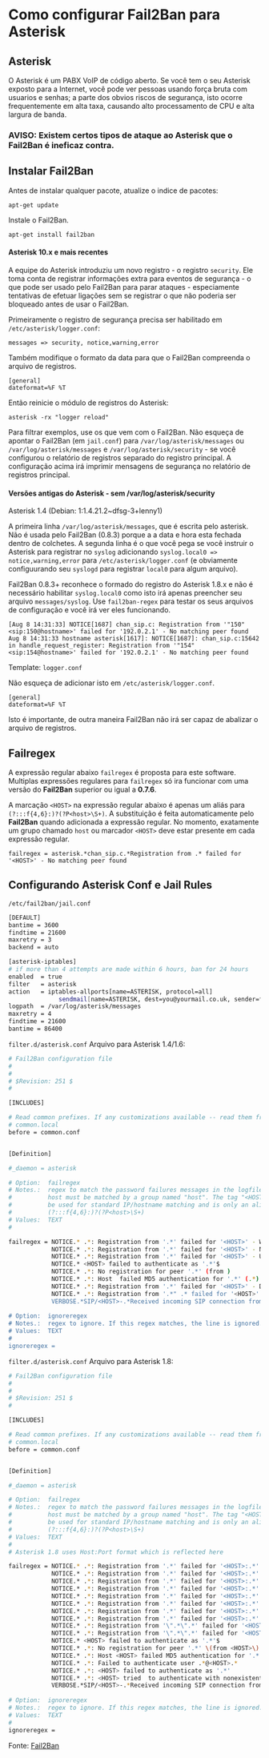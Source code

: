 # Como configurar Fail2Ban para Asterisk

## Asterisk

O Asterisk é um PABX VoIP de código aberto. Se você tem o seu Asterisk exposto para a Internet, você pode ver pessoas usando força bruta com usuarios e senhas; a parte dos obvios riscos de segurança, isto ocorre frequentemente em alta taxa, causando alto processamento de CPU e alta largura de banda.

### AVISO: Existem certos tipos de ataque ao Asterisk que o Fail2Ban é ineficaz contra.


## Instalar Fail2Ban

Antes de instalar qualquer pacote, atualize o indice de pacotes:

    apt-get update

Instale o Fail2Ban.

    apt-get install fail2ban

#### Asterisk 10.x e mais recentes

A equipe do Asterisk introduziu um novo registro - o registro ``security``. Ele toma conta de registrar informações extra para eventos de segurança - o que pode ser usado pelo Fail2Ban para parar ataques - especiamente tentativas de efetuar ligações sem se registrar o que não poderia ser bloqueado antes de usar o Fail2Ban.

Primeiramente o registro de segurança precisa ser habilitado em ``/etc/asterisk/logger.conf``:

    messages => security, notice,warning,error
    
Também modifique o formato da data para que o Fail2Ban compreenda o arquivo de registros.

    [general]
    dateformat=%F %T
    
Então reinicie o módulo de registros do Asterisk:

    asterisk -rx "logger reload"
    
Para filtrar exemplos, use os que vem com o Fail2Ban. Não esqueça de apontar o Fail2Ban (em ``jail.conf``) para ``/var/log/asterisk/messages`` ou ``/var/log/asterisk/messages`` e ``/var/log/asterisk/security`` - se você configurou o relatório de registros separado do registro principal. A configuração acima irá imprimir mensagens de segurança no relatório de registros principal.

#### Versões antigas do Asterisk - sem /var/log/asterisk/security

Asterisk 1.4 (Debian: 1:1.4.21.2~dfsg-3+lenny1)

A primeira linha ``/var/log/asterisk/messages``, que é escrita pelo asterisk. Não é usada pelo Fail2Ban (0.8.3) porque a a data e hora esta fechada dentro de colchetes.
A segunda linha é o que você pega se você instruir o Asterisk para registrar no ``syslog`` adicionando ``syslog.local0 => notice,warning,error`` para ``/etc/asterisk/logger.conf`` (e obviamente configuurando seu ``syslogd`` para registrar ``local0`` para algum arquivo).

Fail2Ban 0.8.3+ reconhece o formado do registro do Asterisk 1.8.x e não é necessário habilitar ``syslog.local0`` como isto irá apenas preencher seu arquivo ``messages/syslog``. Use ``fail2ban-regex`` para testar os seus arquivos de configuração e você irá ver eles funcionando.

    [Aug 8 14:31:33] NOTICE[1687] chan_sip.c: Registration from '"150"<sip:150@hostname>' failed for '192.0.2.1' - No matching peer found
    Aug 8 14:31:33 hostname asterisk[1617]: NOTICE[1687]: chan_sip.c:15642 in handle_request_register: Registration from '"154"<sip:154@hostname>' failed for '192.0.2.1' - No matching peer found

Template: ``logger.conf``


Não esqueça de adicionar isto em ``/etc/asterisk/logger.conf``.

    [general]
    dateformat=%F %T

Isto é importante, de outra maneira Fail2Ban não irá ser capaz de abalizar o arquivo de registros. 

## Failregex

A expressão regular abaixo ``failregex`` é proposta para este software. Multiplas expressões regulares para ``failregex`` só ira funcionar com uma versão do **Fail2Ban** superior ou igual a **0.7.6**.

A marcação ``<HOST>`` na expressão regular abaixo é apenas um aliás para ``(?:::f{4,6}:)?(?P<host>\S+)``. A substituição é feita automaticamente pelo **Fail2Ban** quando adicionada a expressão regular. No momento, exatamente um grupo chamado ``host`` ou marcador ``<HOST>`` deve estar presente em cada expressão regular.

    failregex = asterisk.*chan_sip.c.*Registration from .* failed for '<HOST>' - No matching peer found

## Configurando Asterisk Conf e Jail Rules

``/etc/fail2ban/jail.conf``

```bash
[DEFAULT]
bantime = 3600
findtime = 21600
maxretry = 3
backend = auto
```

```bash
[asterisk-iptables]
# if more than 4 attempts are made within 6 hours, ban for 24 hours
enabled  = true
filter   = asterisk
action   = iptables-allports[name=ASTERISK, protocol=all]
              sendmail[name=ASTERISK, dest=you@yourmail.co.uk, sender=fail2ban@local.local]
logpath  = /var/log/asterisk/messages
maxretry = 4
findtime = 21600
bantime = 86400
```

``filter.d/asterisk.conf`` Arquivo para Asterisk 1.4/1.6:
```bash
# Fail2Ban configuration file
#
#
# $Revision: 251 $
#

[INCLUDES]

# Read common prefixes. If any customizations available -- read them from
# common.local
before = common.conf


[Definition]

#_daemon = asterisk

# Option:  failregex
# Notes.:  regex to match the password failures messages in the logfile. The
#          host must be matched by a group named "host". The tag "<HOST>" can
#          be used for standard IP/hostname matching and is only an alias for
#          (?:::f{4,6}:)?(?P<host>\S+)
# Values:  TEXT
#

failregex = NOTICE.* .*: Registration from '.*' failed for '<HOST>' - Wrong password
            NOTICE.* .*: Registration from '.*' failed for '<HOST>' - No matching peer found
            NOTICE.* .*: Registration from '.*' failed for '<HOST>' - Username/auth name mismatch
            NOTICE.* <HOST> failed to authenticate as '.*'$
            NOTICE.* .*: No registration for peer '.*' (from )
            NOTICE.* .*: Host  failed MD5 authentication for '.*' (.*)
            NOTICE.* .*: Registration from '.*' failed for '<HOST>' - Device does not match ACL
            NOTICE.* .*: Registration from '.*" .* failed for '<HOST>' - Peer is not supposed to register
            VERBOSE.*SIP/<HOST>-.*Received incoming SIP connection from unknown peer
   
# Option:  ignoreregex
# Notes.:  regex to ignore. If this regex matches, the line is ignored.
# Values:  TEXT
#
ignoreregex =
```

``filter.d/asterisk.conf`` Arquivo para Asterisk 1.8:

```bash
# Fail2Ban configuration file
#
#
# $Revision: 251 $
#

[INCLUDES]

# Read common prefixes. If any customizations available -- read them from
# common.local
before = common.conf


[Definition]

#_daemon = asterisk

# Option:  failregex
# Notes.:  regex to match the password failures messages in the logfile. The
#          host must be matched by a group named "host". The tag "<HOST>" can
#          be used for standard IP/hostname matching and is only an alias for
#          (?:::f{4,6}:)?(?P<host>\S+)
# Values:  TEXT
#
# Asterisk 1.8 uses Host:Port format which is reflected here

failregex = NOTICE.* .*: Registration from '.*' failed for '<HOST>:.*' - Wrong password
            NOTICE.* .*: Registration from '.*' failed for '<HOST>:.*' - No matching peer found
            NOTICE.* .*: Registration from '.*' failed for '<HOST>:.*' - No matching peer found
            NOTICE.* .*: Registration from '.*' failed for '<HOST>:.*' - Username/auth name mismatch
            NOTICE.* .*: Registration from '.*' failed for '<HOST>:.*' - Device does not match ACL
            NOTICE.* .*: Registration from '.*' failed for '<HOST>:.*' - Peer is not supposed to register
            NOTICE.* .*: Registration from '.*' failed for '<HOST>:.*' - ACL error (permit/deny)
            NOTICE.* .*: Registration from '.*' failed for '<HOST>:.*' - Device does not match ACL
            NOTICE.* .*: Registration from '\".*\".*' failed for '<HOST>:.*' - No matching peer found
            NOTICE.* .*: Registration from '\".*\".*' failed for '<HOST>:.*' - Wrong password
            NOTICE.* <HOST> failed to authenticate as '.*'$
            NOTICE.* .*: No registration for peer '.*' \(from <HOST>\)
            NOTICE.* .*: Host <HOST> failed MD5 authentication for '.*' (.*)
            NOTICE.* .*: Failed to authenticate user .*@<HOST>.*
            NOTICE.* .*: <HOST> failed to authenticate as '.*'
            NOTICE.* .*: <HOST> tried  to authenticate with nonexistent user '.*'
            VERBOSE.*SIP/<HOST>-.*Received incoming SIP connection from unknown peer
   
# Option:  ignoreregex
# Notes.:  regex to ignore. If this regex matches, the line is ignored.
# Values:  TEXT
#
ignoreregex =
```


Fonte: [Fail2Ban](https://www.fail2ban.org/wiki/index.php/Asterisk)